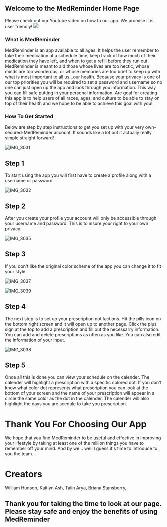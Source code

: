 ## Welcome to the MedReminder Home Page

Please check out our Youtube video on how to our app. We promise it is user friendly! 
[![](https://img.youtube.com/vi/Bkevtr9tngk/0.jpg)](https://www.youtube.com/watch?v=Bkevtr9tngk) 



### What is MedReminder

MedReminder is an app available to all ages. It helps the user remember to take their medication at a schedule time, keep track of how much of their medication they have left, and when to get a refill before they run out.  MedReminder is meant to aid those whose lives are too hectic, whose minds are too wonderous, or whose memories are too brief to keep up with what is most important to all us...our health.  Because your privacy is one of our top priorities you will be required to set a password and username so no one can just open up the app and look through you information.  This way you can fill safe putting in your personal information. Are goal for creating this app is to help users of all races, ages, and culture to be able to stay on top of their health and we hope to be able to achieve this goal with you!

### How To Get Started

Below are step by step instructions to get you set up with your very own-secured-MedReminder account.  It sounds like a lot but it actually really simple straight forward!



![IMG_3031](https://user-images.githubusercontent.com/54367282/80048233-94f5d880-84dd-11ea-9388-2ec2f82f172e.png)

## Step 1
To start using the app you will first have to create a profile along with a username or password.


![IMG_3032](https://user-images.githubusercontent.com/54367282/80048250-a50db800-84dd-11ea-91ff-feeee52b0751.png)

## Step 2
After you create your profile your account will only be accessible through your username and password. This is to insure your right to your own privacy.





![IMG_3035](https://user-images.githubusercontent.com/54367282/80048269-b656c480-84dd-11ea-99cd-426ca1f33948.png)

## Step 3
If you don't like the original color scheme of the app you can change it to fit your style

![IMG_3037](https://user-images.githubusercontent.com/54367282/80048343-ec944400-84dd-11ea-9693-81dd6a524e67.png)


![IMG_3039](https://user-images.githubusercontent.com/54367282/80048368-f8800600-84dd-11ea-838e-1a86f9adf48e.png)

## Step 4
The next step is to set up your prescription notifactions.  Hit the pills icon on the bottom right screen and it will open up to another page.  Click the plus sign at the top to add a prescription and fill out the necessarry information.
You can add and delete prescriptions as often as you like. You can also edit the information of your input.


![IMG_3038](https://user-images.githubusercontent.com/54367282/80048974-bb1c7800-84df-11ea-89f8-2ceaa6c8a94a.png)

## Step 5

Once all this is done you can view your schedule on the calender.  The calender will highlight a prescription with a specific colored dot.  If you don't know what color dot represents what prescription you can look at the bottom of your screen and the name of your prescription will appear in a circle the same color as the dot in the calender.  The calender will also highlight the days you are scedule to take you prescription.  


# Thank You For Choosing Our App
We hope that you find MedReminder to be useful and effective in improving your lifestyle by taking at least one of the million things you have to remember off your mind.  And by we... well I guess it's time to introduce to you the team. 

# Creators
William Hudson,
Kaitlyn Ash,
Talin Arya,
Briana Stansberry,

## Thank you for taking the time to look at our page. Please stay safe and enjoy the benefits of using MedReminder
